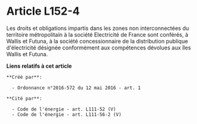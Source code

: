# Article L152-4

Les droits et obligations impartis dans les zones non interconnectées du territoire métropolitain à la société Electricité de
France sont conférés, à Wallis et Futuna, à la société concessionnaire de la distribution publique d'électricité désignée
conformément aux compétences dévolues aux îles Wallis et Futuna.

**Liens relatifs à cet article**

	**Créé par**:

	  - Ordonnance n°2016-572 du 12 mai 2016 - art. 1

	**Cité par**:

	  - Code de l'énergie - art. L111-52 (V)
	  - Code de l'énergie - art. L111-56-2 (V)
